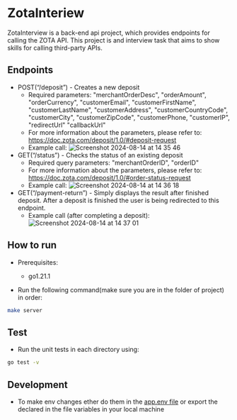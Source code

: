 # ZotaInteriew

ZotaInterview is a back-end api project, which provides endpoints for calling the ZOTA API.
This project is and interview task that aims to show skills for calling third-party APIs.

## Endpoints
- POST(“/deposit”) - Creates a new deposit
  - Required parameters: "merchantOrderDesc", "orderAmount", "orderCurrency", "customerEmail", "customerFirstName", 
    "customerLastName", "customerAddress", "customerCountryCode", "customerCity", "customerZipCode", 
    "customerPhone, "customerIP", "redirectUrl" "callbackUrl"
  - For more information about the parameters, please refer to: https://doc.zota.com/deposit/1.0/#deposit-request
  - Example call:
  ![Screenshot 2024-08-14 at 14 35 46](https://github.com/user-attachments/assets/c781e8a7-337f-469c-96b6-21d10815386b)
- GET(“/status”) - Checks the status of an existing deposit
  - Required query parameters: "merchantOrderID", "orderID"
  - For more information about the parameters, please refer to: https://doc.zota.com/deposit/1.0/#order-status-request
  - Example call: 
  ![Screenshot 2024-08-14 at 14 36 18](https://github.com/user-attachments/assets/a090c302-f9aa-4b6c-947f-f522670591d2)
- GET(“/payment-return”) - Simply displays the result after finished deposit. After a deposit is finished the user is being redirected to this endpoint.
  - Example call (after completing a deposit):
  ![Screenshot 2024-08-14 at 14 37 01](https://github.com/user-attachments/assets/b4a3cef7-2f37-468c-9c3d-60a6621bd95e)

## How to run

- Prerequisites:
  - go1.21.1

- Run the following command(make sure you are in the folder of project) in order:
```bash
make server
```

## Test

- Run the unit tests in each directory using:
```bash
go test -v
```

## Development

- To make env changes ether do them in the [app.env file](https://github.com/Ilia-tod29/ZotaInterview/blob/main/app.env)
  or export the declared in the file variables in your local machine
